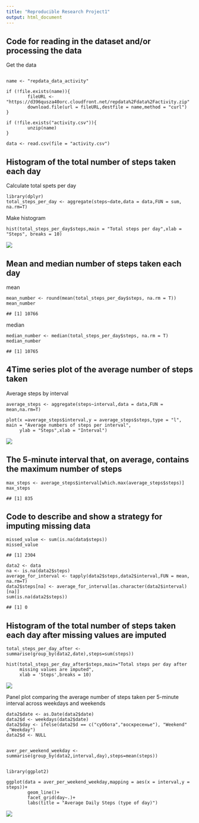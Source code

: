 ```yaml
---
title: "Reproducible Research Project1"
output: html_document
---
```


## Code for reading in the dataset and/or processing the data

Get the data

```{r,echo=TRUE}

name <- "repdata_data_activity"

if (!file.exists(name)){
        fileURL <- "https://d396qusza40orc.cloudfront.net/repdata%2Fdata%2Factivity.zip"
        download.file(url = fileURL,destfile = name,method = "curl")
}

if (!file.exists("activity.csv")){
        unzip(name)
}

data <- read.csv(file = "activity.csv")
```


##  Histogram of the total number of steps taken each day

Calculate total spets per day

```{r,echo=TRUE,message=FALSE}
library(dplyr)
total_steps_per_day <- aggregate(steps~date,data = data,FUN = sum, na.rm=T)
```

Make histogram 

```{r,echo=TRUE}
hist(total_steps_per_day$steps,main = "Total steps per day",xlab = "Steps", breaks = 10)
```
![](figures/Rplot.png)<!-- -->


## Mean and median number of steps taken each day

mean

```{r,echo=TRUE}
mean_number <- round(mean(total_steps_per_day$steps, na.rm = T))
mean_number
```
```
## [1] 10766
```
median
```{r,echo=TRUE}
median_number <- median(total_steps_per_day$steps, na.rm = T)
median_number
```
```
## [1] 10765
```
## 4Time series plot of the average number of steps taken

Average steps by interval
```{r,echo=TRUE}
average_steps <- aggregate(steps~interval,data = data,FUN = mean,na.rm=T)

plot(x =average_steps$interval,y = average_steps$steps,type = "l", main = "Average numbers of steps per interval",
     ylab = "Steps",xlab = "Interval")
```

![](figures/Rplot01.png)<!-- -->

## The 5-minute interval that, on average, contains the maximum number of steps
```{r,echo=TRUE}
max_steps <- average_steps$interval[which.max(average_steps$steps)]
max_steps
```
```
## [1] 835
```

## Code to describe and show a strategy for imputing missing data
```{r,echo=TRUE}
missed_value <- sum(is.na(data$steps))
missed_value
```
```
## [1] 2304
```
```
data2 <- data
na <- is.na(data2$steps)
average_for_interval <- tapply(data2$steps,data2$interval,FUN = mean, na.rm=T)
data2$steps[na] <- average_for_interval[as.character(data2$interval)[na]]
sum(is.na(data2$steps))
```
```
## [1] 0
```

## Histogram of the total number of steps taken each day after missing values are imputed
```{r,echo=TRUE}
total_steps_per_day_after <- summarise(group_by(data2,date),steps=sum(steps))

hist(total_steps_per_day_after$steps,main="Total steps per day after 
     missing values are imputed",
     xlab = 'Steps',breaks = 10)
```

![](figures/Rplot02.png)<!-- -->

Panel plot comparing the average number of steps taken per 5-minute interval across weekdays and weekends
```{r,echo=TRUE}
data2$date <- as.Date(data2$date)
data2$d <- weekdays(data2$date)
data2$day <- ifelse(data2$d == c("суббота","воскресенье"), "Weekend" ,"Weekday")
data2$d <- NULL


aver_per_weekend_weekday <- summarise(group_by(data2,interval,day),steps=mean(steps))


library(ggplot2)

ggplot(data = aver_per_weekend_weekday,mapping = aes(x = interval,y = steps))+
        geom_line()+
        facet_grid(day~.)+
        labs(title = "Average Daily Steps (type of day)")
```
![](figures/Rplot03.png)<!-- -->

